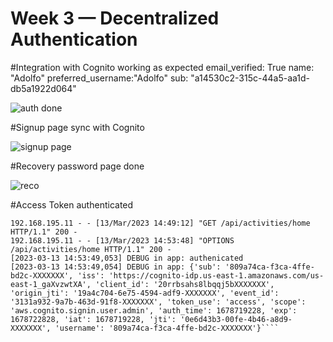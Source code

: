 # Week 3 — Decentralized Authentication

#Integration with Cognito working as expected
email_verified: True
name: "Adolfo"
preferred_username:"Adolfo"
sub: "a14530c2-315c-44a5-aa1d-db5a1922d064"

![auth done](https://user-images.githubusercontent.com/17748375/224552769-82699cc4-f919-422e-9a44-55f10def21d9.png)

#Signup page sync with Cognito

![signup page](https://user-images.githubusercontent.com/17748375/224552777-9cb6efab-d898-48bb-9a02-a493817293e8.png)

#Recovery password page done

![reco](https://user-images.githubusercontent.com/17748375/224552878-897df472-c19f-4207-a7d1-bdf57dc37bab.png)

#Access Token authenticated
```
192.168.195.11 - - [13/Mar/2023 14:49:12] "GET /api/activities/home HTTP/1.1" 200 -
192.168.195.11 - - [13/Mar/2023 14:53:48] "OPTIONS /api/activities/home HTTP/1.1" 200 -
[2023-03-13 14:53:49,053] DEBUG in app: authenicated
[2023-03-13 14:53:49,054] DEBUG in app: {'sub': '809a74ca-f3ca-4ffe-bd2c-XXXXXXX', 'iss': 'https://cognito-idp.us-east-1.amazonaws.com/us-east-1_gaXvzwtXA', 'client_id': '20rrbsahs8lbqqj5bXXXXXXX', 'origin_jti': '19a4c704-6e75-4594-adf9-XXXXXXX', 'event_id': '3131a932-9a7b-463d-91f8-XXXXXXX', 'token_use': 'access', 'scope': 'aws.cognito.signin.user.admin', 'auth_time': 1678719228, 'exp': 1678722828, 'iat': 1678719228, 'jti': '0e6d43b3-00fe-4b46-a8d9-XXXXXXX', 'username': '809a74ca-f3ca-4ffe-bd2c-XXXXXXX'}````
